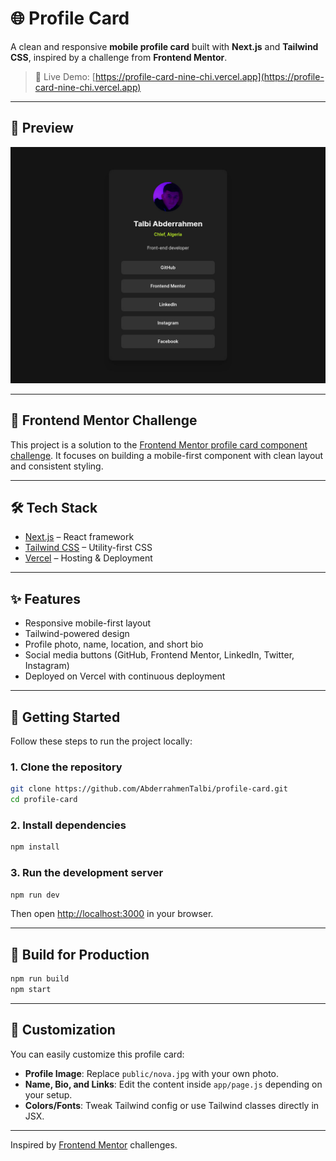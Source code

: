 # 🌐 Profile Card

A clean and responsive **mobile profile card** built with **Next.js** and **Tailwind CSS**, inspired by a challenge from **Frontend Mentor**.

> 🚀 Live Demo: [https://profile-card-nine-chi.vercel.app](https://profile-card-nine-chi.vercel.app)

---

## 📱 Preview

![Mobile Profile Card](./public/preview.jpg)

---

## 🧩 Frontend Mentor Challenge

This project is a solution to the [Frontend Mentor profile card component challenge](https://www.frontendmentor.io). It focuses on building a mobile-first component with clean layout and consistent styling.

---

## 🛠️ Tech Stack

- [Next.js](https://nextjs.org/) – React framework
- [Tailwind CSS](https://tailwindcss.com/) – Utility-first CSS
- [Vercel](https://vercel.com/) – Hosting & Deployment

---

## ✨ Features

- Responsive mobile-first layout
- Tailwind-powered design
- Profile photo, name, location, and short bio
- Social media buttons (GitHub, Frontend Mentor, LinkedIn, Twitter, Instagram)
- Deployed on Vercel with continuous deployment

---

## 🚀 Getting Started

Follow these steps to run the project locally:

### 1. Clone the repository

```bash
git clone https://github.com/AbderrahmenTalbi/profile-card.git
cd profile-card
```

### 2. Install dependencies

```bash
npm install
```

### 3. Run the development server

```bash
npm run dev
```

Then open [http://localhost:3000](http://localhost:3000) in your browser.

---

## 🧪 Build for Production

```bash
npm run build
npm start
```

---

## 🎨 Customization

You can easily customize this profile card:

- **Profile Image**: Replace `public/nova.jpg` with your own photo.
- **Name, Bio, and Links**: Edit the content inside `app/page.js`  depending on your setup.
- **Colors/Fonts**: Tweak Tailwind config or use Tailwind classes directly in JSX.

---


Inspired by [Frontend Mentor](https://www.frontendmentor.io) challenges.
